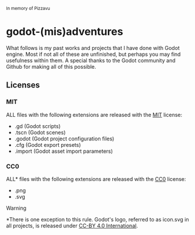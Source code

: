 <sup>In memory of Pizzavu</sup>
# godot-(mis)adventures
What follows is my past works and projects that I have done with Godot engine. Most if not all of these are unfinished, but perhaps you may find usefulness within them. A special thanks to the Godot community and Github for making all of this possible. 
## Licenses
### MIT
ALL files with the following extensions are released with the [MIT](https://github.com/boniondev/godot-misadventures/blob/main/LICENSE-MIT) license:
* .gd (Godot scripts)
* .tscn (Godot scenes)
* .godot (Godot project configuration files)
* .cfg (Godot export presets)
* .import (Godot asset import parameters)
### CC0
ALL* files with the following extensions are released with the [CC0](https://github.com/boniondev/godot-misadventures/blob/main/LICENSE-CC0) license:
* .png
* .svg
> [!WARNING]
> *There is one exception to this rule. Godot's logo, referred to as icon.svg in all projects, is released under [CC-BY 4.0 International](https://creativecommons.org/licenses/by/4.0/).
